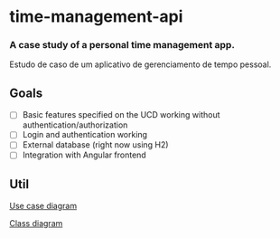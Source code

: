 # time-management-api
### A case study of a personal time management app.

Estudo de caso de um aplicativo de gerenciamento de tempo pessoal.

## Goals

- [ ] Basic features specified on the UCD working without authentication/authorization
- [ ] Login and authentication working
- [ ] External database (right now using H2)
- [ ] Integration with Angular frontend
  
## Util

[Use case diagram](/docs/ucd.png)

[Class diagram](/docs/cd.png)
